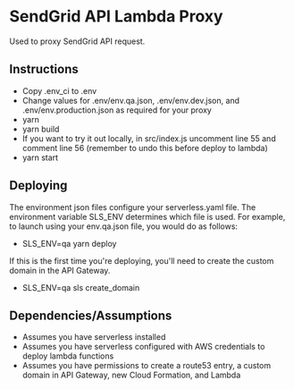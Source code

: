 # SendGrid API Lambda Proxy

Used to proxy SendGrid API request.

## Instructions

* Copy .env_ci to .env
* Change values for .env/env.qa.json, .env/env.dev.json, and .env/env.production.json as required for your proxy
* yarn
* yarn build
* If you want to try it out locally, in src/index.js uncomment line 55 and comment line 56 (remember to undo this before deploy to lambda)
* yarn start

## Deploying

The environment json files configure your serverless.yaml file. The environment variable SLS_ENV determines which file is used. For example, to launch using your env.qa.json file, you would do as follows:

* SLS_ENV=qa yarn deploy

If this is the first time you're deploying, you'll need to create the custom domain in the API Gateway.

* SLS_ENV=qa sls create_domain

## Dependencies/Assumptions

* Assumes you have serverless installed
* Assumes you have serverless configured with AWS credentials to deploy lambda functions
* Assumes you have permissions to create a route53 entry, a custom domain in API Gateway, new Cloud Formation, and Lambda